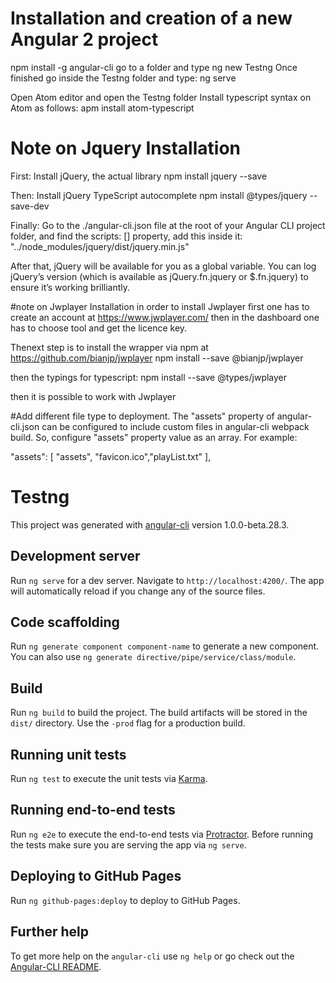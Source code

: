
# Installation and creation of a new Angular 2 project
npm install -g angular-cli
go to a folder and type
ng new Testng
Once finished go inside the Testng folder and type:
ng serve

Open Atom editor and open the Testng folder
Install typescript syntax on Atom as follows:
apm install atom-typescript


# Note on Jquery Installation
First: Install jQuery, the actual library
npm install jquery --save

Then: Install jQuery TypeScript autocomplete
npm install @types/jquery --save-dev

Finally: Go to the ./angular-cli.json file at the root of your Angular CLI project folder, and find the scripts: [] property, add this inside it:
"../node_modules/jquery/dist/jquery.min.js"

After that, jQuery will be available for you as a global variable. You can log jQuery’s version (which is available as jQuery.fn.jquery   or $.fn.jquery) to ensure it’s working brilliantly.


#note on Jwplayer Installation
in order to install Jwplayer first one has to create an account at https://www.jwplayer.com/
then in the dashboard one has to choose tool and get the licence key.

Thenext step is to install the wrapper via npm at https://github.com/bianjp/jwplayer
npm install --save @bianjp/jwplayer

then the typings for typescript:
npm install --save @types/jwplayer

then it is possible to work with Jwplayer

#Add different file type to deployment.
The "assets" property of angular-cli.json can be configured to include custom files in angular-cli webpack build. So, configure "assets" property value as an array. For example:

"assets": [
  "assets",
  "favicon.ico","playList.txt"
],


# Testng
This project was generated with [angular-cli](https://github.com/angular/angular-cli) version 1.0.0-beta.28.3.

## Development server
Run `ng serve` for a dev server. Navigate to `http://localhost:4200/`. The app will automatically reload if you change any of the source files.

## Code scaffolding

Run `ng generate component component-name` to generate a new component. You can also use `ng generate directive/pipe/service/class/module`.

## Build

Run `ng build` to build the project. The build artifacts will be stored in the `dist/` directory. Use the `-prod` flag for a production build.

## Running unit tests

Run `ng test` to execute the unit tests via [Karma](https://karma-runner.github.io).

## Running end-to-end tests

Run `ng e2e` to execute the end-to-end tests via [Protractor](http://www.protractortest.org/).
Before running the tests make sure you are serving the app via `ng serve`.

## Deploying to GitHub Pages

Run `ng github-pages:deploy` to deploy to GitHub Pages.

## Further help
To get more help on the `angular-cli` use `ng help` or go check out the [Angular-CLI README](https://github.com/angular/angular-cli/blob/master/README.md).
